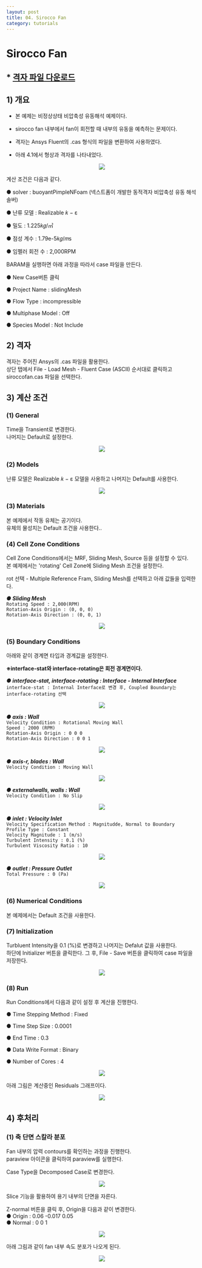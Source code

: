 ```yaml
---
layout: post
title: 04. Sirocco Fan
category: tutorials
---
```


# Sirocco Fan 

## * [격자 파일 다운로드](https://drive.google.com/file/d/1ziOkgB3Uv9I3V8o9oRJnribBkTqKcR93/view?usp=sharing)

## 1) 개요 
* 본 예제는 비정상상태 비압축성 유동해석 예제이다.<br>

* sirocco fan 내부에서 fan이 회전할 때 내부의 유동을 예측하는 문제이다. <br>

* 격자는 Ansys Fluent의 .cas 형식의 파일을 변환하여 사용하였다.<br>

* 아래 4.1에서 형상과 격자를 나타내었다.<br>

<p align='center'>
    <img src="https://github.com/nextfoam/baram-pages/raw/main/screenshots/slidingMesh/4.1.png"><br>
</p>

계산 조건은 다음과 같다. <br>

●  solver : buoyantPimpleNFoam (넥스트폼이 개발한 동적격자 비압축성 유동 해석 솔버) <br>

●  난류 모델 : Realizable 𝑘 − ε<br>

●  밀도 : 1.225𝑘𝑔/㎥ <br>

●  점성 계수 : 1.79e-5𝑘𝑔/𝑚s <br>

●  임펠러 회전 수 : 2,000RPM  <br>

BARAM을 실행하면 아래 과정을 따라서 case 파일을 만든다.<br>

●  New Case버튼 클릭<br>

●  Project Name : slidingMesh<br>

●  Flow Type : incompressible<br>

●  Multiphase Model : Off<br>

● Species Model : Not Include<br>

## 2) 격자
격자는 주어진 Ansys의 .cas 파일을 활용한다. <br>
상단 탭에서 File - Load Mesh - Fluent Case (ASCII) 순서대로 클릭하고 siroccofan.cas 파일을 선택한다. <br>

## 3) 계산 조건
### (1) General
Time을 Transient로 변경한다.<br>
나머지는 Default로 설정한다.<br>

<p align='center'>
    <img src="https://github.com/nextfoam/baram-pages/raw/main/screenshots/slidingMesh/4.2.png"><br>
</p>

### (2) Models
난류 모델은 Realizable 𝑘 − ε 모델을 사용하고 나머지는 Default를 사용한다. <br>

<p align='center'>
    <img src="https://github.com/nextfoam/baram-pages/raw/main/screenshots/slidingMesh/4.3.png"><br>
</p>

### (3) Materials
본 예제에서 작동 유체는 공기이다.<br>
유체의 물성치는 Default 조건을 사용한다..<br>

### (4) Cell Zone Conditions
Cell Zone Conditions에서는 MRF, Sliding Mesh, Source 등을 설정할 수 있다.<br>
본 예제에서는 'rotating' Cell Zone에 Sliding Mesh 조건을 설정한다.<br>

rot 선택 - Multiple Reference Fram, Sliding Mesh를 선택하고 아래 값들을 입력한다.<br>

***●  Sliding Mesh***<br>
```Rotating Speed : 2,000(RPM)```<br>
```Rotation-Axis Origin : (0, 0, 0)```<br>
```Rotation-Axis Direction : (0, 0, 1)```  <br>

<p align='center'>
    <img src="https://github.com/nextfoam/baram-pages/raw/main/screenshots/slidingMesh/4.4.png"><br>
</p>

### (5) Boundary Conditions
아래와 같이 경계면 타입과 경계값을 설정한다.<br>

**※interface-stat와 interface-rotating은 회전 경계면이다.<br>**

***●  interface-stat, interface-rotating : Interface - Internal Interface***<br>
```interface-stat : Internal Interface로 변경 후, Coupled Boundary는 interface-rotating 선택```<br>

<p align='center'>
    <img src="https://github.com/nextfoam/baram-pages/raw/main/screenshots/slidingMesh/4.5.png"><br>
</p>

***●  axis : Wall***<br>
```Velocity Condition : Rotational Moving Wall```<br>
```Speed : 2000 (RPM)```  <br>
```Rotation-Axis Origin : 0 0 0```  <br>
```Rotation-Axis Direction : 0 0 1```  <br>

<p align='center'>
    <img src="https://github.com/nextfoam/baram-pages/raw/main/screenshots/slidingMesh/4.6.png"><br>
</p>

***●  axis-r, blades : Wall***<br>
```Velocity Condition : Moving Wall```<br>

<p align='center'>
    <img src="https://github.com/nextfoam/baram-pages/raw/main/screenshots/slidingMesh/4.7.png"><br>
</p>

***●  externalwalls, walls : Wall***<br>
```Velocity Condition : No Slip```<br>

<p align='center'>
    <img src="https://github.com/nextfoam/baram-pages/raw/main/screenshots/slidingMesh/4.8.png"><br>
</p>

***●  inlet : Velocity Inlet***<br>
```Velocity Specification Method : Magnitudde, Normal to Boundary```<br>
```Profile Type : Constant```<br>
```Velocity Magnitude : 1 (m/s)```<br>
```Turbulent Intensity : 0.1 (%)```<br>
```Turbulent Viscosity Ratio : 10```<br>

<p align='center'>
    <img src="https://github.com/nextfoam/baram-pages/raw/main/screenshots/slidingMesh/4.9.png"><br>
</p>

***●  outlet : Pressure Outlet***<br>
```Total Pressure : 0 (Pa)```<br>

<p align='center'>
    <img src="https://github.com/nextfoam/baram-pages/raw/main/screenshots/slidingMesh/4.10.png"><br>
</p>

### (6) Numerical Conditions
본 예제에서는 Default 조건을 사용한다. <br>

### (7) Initialization
Turbluent Intensity을 0.1 (%)로 변경하고 나머지는 Defalut 값을 사용한다.<br>
하단에 Initializer 버튼을 클릭한다. 그 후, File - Save 버튼을 클릭하여 case 파일을 저장한다. <br>

<p align='center'>
    <img src="https://github.com/nextfoam/baram-pages/raw/main/screenshots/slidingMesh/4.11.png"><br>
</p>

### (8) Run
Run Conditions에서 다음과 같이 설정 후 계산을 진행한다.<br>

●  Time Stepping Method : Fixed  <br>

●  Time Step Size : 0.0001  <br>

●  End Time : 0.3  <br>

●  Data Write Format : Binary  <br>

●  Number of Cores : 4  <br>

<p align='center'>
    <img src="https://github.com/nextfoam/baram-pages/raw/main/screenshots/slidingMesh/4.12.png"><br>
</p>

아래 그림은 계산중인 Residuals 그래프이다.
<p align='center'>
    <img src="https://github.com/nextfoam/baram-pages/raw/main/screenshots/slidingMesh/4.13.png"><br>
</p>

## 4) 후처리

### (1) 축 단면 스칼라 분포
Fan 내부의 압력 contours를 확인하는 과정을 진행한다.<br>
paraview 아이콘을 클릭하여 paraview를 실행한다.<br>

Case Type을 Decomposed Case로 변경한다.

<p align='center'>
    <img src="https://github.com/nextfoam/baram-pages/raw/main/screenshots/slidingMesh/4.14.png"><br>
</p>

Slice 기능을 활용하여 용기 내부의 단면을 자른다.<br>

Z-normal 버튼을 클릭 후, Origin을 다음과 같이 변경한다.<br>
●  Origin : 0.06 -0.017 0.05  <br>
●  Normal : 0 0 1  <br>

<p align='center'>
    <img src="https://github.com/nextfoam/baram-pages/raw/main/screenshots/slidingMesh/4.15.png"><br>
</p>

아래 그림과 같이 fan 내부 속도 분포가 나오게 된다.

<p align='center'>
    <img src="https://github.com/nextfoam/baram-pages/raw/main/screenshots/slidingMesh/4.16.png"><br>
</p>